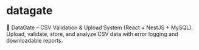 # datagate
🚀 DataGate – CSV Validation &amp; Upload System (React + NestJS + MySQL). Upload, validate, store, and analyze CSV data with error logging and downloadable reports.
